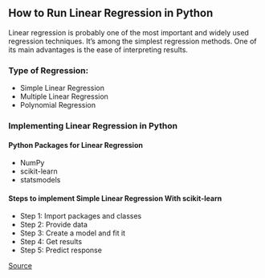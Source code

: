 ## How to Run Linear Regression in Python
Linear regression is probably one of the most important and widely used regression techniques. It’s among the simplest regression methods. One of its main advantages is the ease of interpreting results.  
### Type of Regression:
- Simple Linear Regression
- Multiple Linear Regression
- Polynomial Regression

### Implementing Linear Regression in Python
#### Python Packages for Linear Regression
- NumPy
- scikit-learn
- statsmodels

#### Steps to implement Simple Linear Regression With scikit-learn
- Step 1: Import packages and classes
- Step 2: Provide data
- Step 3: Create a model and fit it
- Step 4: Get results
- Step 5: Predict response

[Source](https://realpython.com/linear-regression-in-python/)

